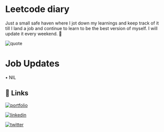 # Leetcode diary

Just a small safe haven where I jot down my learnings and keep track of it till I land a job and continue to learn to be the best version of myself. I will update it every weekend. 💫


![quote](https://img.shields.io/badge/Be%20part%20of%20the%20expedition-8A2BE2)

# Job Updates

• NIL


## 🔗 Links
[![portfolio](https://img.shields.io/badge/my_Github-8A2BE2?style=for-the-badge&logo=ko-fi&logoColor=white)](https://github.com/RohitMor3)

[![linkedin](https://img.shields.io/badge/linkedin-0A66C2?style=for-the-badge&logo=linkedin&logoColor=white)](https://www.linkedin.com/)

[![twitter](https://img.shields.io/badge/twitter-1DA1F2?style=for-the-badge&logo=twitter&logoColor=white)]([https://twitter.com/](https://x.com/StonesUnturneds))

